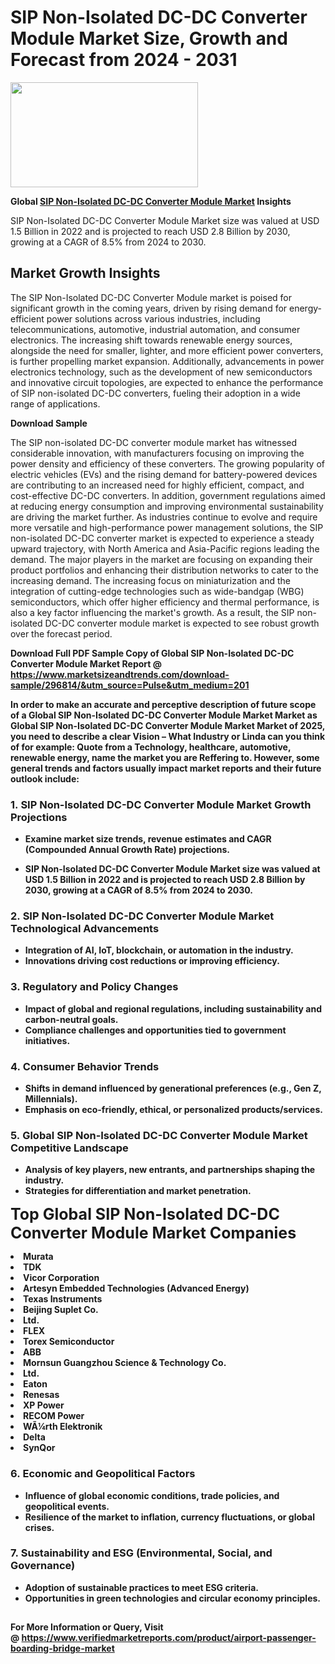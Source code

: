 <H1>SIP Non-Isolated DC-DC Converter Module Market Size, Growth and Forecast from 2024 - 2031</H1><img class="aligncenter size-medium wp-image-584254" src="https://thirdeyenews.in/wp-content/uploads/2024/09/Global-Market-Research-300x168.jpeg" alt="" width="300" height="168" /><p><strong>Global&nbsp;<a href="https://www.marketsizeandtrends.com/download-sample/296814/&amp;utm_source=Pulse&amp;utm_medium=201">SIP Non-Isolated DC-DC Converter Module Market</a> Insights</strong></p><p>SIP Non-Isolated DC-DC Converter Module Market size was valued at USD 1.5 Billion in 2022 and is projected to reach USD 2.8 Billion by 2030, growing at a CAGR of 8.5% from 2024 to 2030.</p><p><h2>Market Growth Insights</h2> <p>The SIP Non-Isolated DC-DC Converter Module market is poised for significant growth in the coming years, driven by rising demand for energy-efficient power solutions across various industries, including telecommunications, automotive, industrial automation, and consumer electronics. The increasing shift towards renewable energy sources, alongside the need for smaller, lighter, and more efficient power converters, is further propelling market expansion. Additionally, advancements in power electronics technology, such as the development of new semiconductors and innovative circuit topologies, are expected to enhance the performance of SIP non-isolated DC-DC converters, fueling their adoption in a wide range of applications.</p> <p><strong>Download Sample</strong></p> <p>The SIP non-isolated DC-DC converter module market has witnessed considerable innovation, with manufacturers focusing on improving the power density and efficiency of these converters. The growing popularity of electric vehicles (EVs) and the rising demand for battery-powered devices are contributing to an increased need for highly efficient, compact, and cost-effective DC-DC converters. In addition, government regulations aimed at reducing energy consumption and improving environmental sustainability are driving the market further. As industries continue to evolve and require more versatile and high-performance power management solutions, the SIP non-isolated DC-DC converter market is expected to experience a steady upward trajectory, with North America and Asia-Pacific regions leading the demand. The major players in the market are focusing on expanding their product portfolios and enhancing their distribution networks to cater to the increasing demand. The increasing focus on miniaturization and the integration of cutting-edge technologies such as wide-bandgap (WBG) semiconductors, which offer higher efficiency and thermal performance, is also a key factor influencing the market's growth. As a result, the SIP non-isolated DC-DC converter module market is expected to see robust growth over the forecast period. <p><strong></p><p><span class=""><strong>Download Full PDF Sample Copy of Global SIP Non-Isolated DC-DC Converter Module Market Report</strong> @ <a href="https://www.marketsizeandtrends.com/download-sample/296814/&amp;utm_source=Pulse&amp;utm_medium=201" target="_blank">https://www.marketsizeandtrends.com/download-sample/296814/&amp;utm_source=Pulse&amp;utm_medium=201</a></span></p><p>In order to make an accurate and perceptive description of future scope of a Global&nbsp;SIP Non-Isolated DC-DC Converter Module Market Market as Global&nbsp;SIP Non-Isolated DC-DC Converter Module Market Market of 2025, you need to describe a clear Vision &ndash; What Industry or Linda can you think of for example: Quote from a Technology, healthcare, automotive, renewable energy, name the market you are Reffering to. However, some general trends and factors usually impact market reports and their future outlook include:</p><h3>1.&nbsp;<strong>SIP Non-Isolated DC-DC Converter Module Market Growth Projections</strong></h3><ul><li>Examine market size trends, revenue estimates and CAGR (Compounded Annual Growth Rate) projections.</li><li><p>SIP Non-Isolated DC-DC Converter Module Market size was valued at USD 1.5 Billion in 2022 and is projected to reach USD 2.8 Billion by 2030, growing at a CAGR of 8.5% from 2024 to 2030.</p></li></ul><h3>2.&nbsp;<strong>SIP Non-Isolated DC-DC Converter Module Market Technological Advancements</strong></h3><ul><li>Integration of AI, IoT, blockchain, or automation in the industry.</li><li>Innovations driving cost reductions or improving efficiency.</li></ul><h3>3.&nbsp;<strong>Regulatory and Policy Changes</strong></h3><ul><li>Impact of global and regional regulations, including sustainability and carbon-neutral goals.</li><li>Compliance challenges and opportunities tied to government initiatives.</li></ul><h3>4.&nbsp;<strong>Consumer Behavior Trends</strong></h3><ul><li>Shifts in demand influenced by generational preferences (e.g., Gen Z, Millennials).</li><li>Emphasis on eco-friendly, ethical, or personalized products/services.</li></ul><h3>5.&nbsp;<strong>Global SIP Non-Isolated DC-DC Converter Module Market Competitive Landscape</strong></h3><ul><li>Analysis of key players, new entrants, and partnerships shaping the industry.</li><li>Strategies for differentiation and market penetration.</li></ul><p data-pm-slice="1 1 []"><span style="color: inherit; font-family: inherit; font-size: 25px;">Top Global SIP Non-Isolated DC-DC Converter Module Market Companies</span></p><div class="" data-test-id=""><p><li>Murata</li><li> TDK</li><li> Vicor Corporation</li><li> Artesyn Embedded Technologies (Advanced Energy)</li><li> Texas Instruments</li><li> Beijing Suplet Co.</li><li>Ltd.</li><li> FLEX</li><li> Torex Semiconductor</li><li> ABB</li><li> Mornsun Guangzhou Science & Technology Co.</li><li> Ltd.</li><li> Eaton</li><li> Renesas</li><li> XP Power</li><li> RECOM Power</li><li> WÃ¼rth Elektronik</li><li> Delta</li><li> SynQor</li></p></div><h3>6.&nbsp;<strong>Economic and Geopolitical Factors</strong></h3><ul><li>Influence of global economic conditions, trade policies, and geopolitical events.</li><li>Resilience of the market to inflation, currency fluctuations, or global crises.</li></ul><h3>7.&nbsp;<strong>Sustainability and ESG (Environmental, Social, and Governance)</strong></h3><ul><li>Adoption of sustainable practices to meet ESG criteria.</li><li>Opportunities in green technologies and circular economy principles.</li></ul><h2><strong style="font-size: 14px;">For More Information or Query, Visit @&nbsp;</strong><a style="background-color: #ffffff; font-size: 14px;" href="https://www.marketsizeandtrends.com/report/sip-non-isolated-dc-dc-converter-module-market/" target="_blank">https://www.verifiedmarketreports.com/product/airport-passenger-boarding-bridge-market</a></h2>
